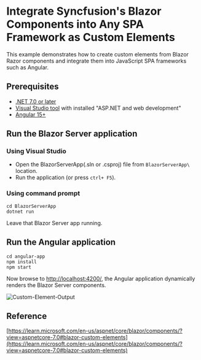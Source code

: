 # Integrate Syncfusion's Blazor Components into Any SPA Framework as Custom Elements

This example demonstrates how to create custom elements from Blazor Razor components and integrate them into JavaScript SPA frameworks such as Angular.

## Prerequisites

* [.NET 7.0 or later](https://dotnet.microsoft.com/en-us/download/dotnet)
* [Visual Studio tool](https://dotnet.microsoft.com/en-us/download/dotnet) with installed "ASP.NET and web development"
* [Angular 15+](https://angular.io/guide/setup-local)

## Run the Blazor Server application

### Using Visual Studio

* Open the BlazorServerApp(.sln or .csproj) file from `BlazorServerApp\` location.
* Run the application (or press `ctrl+ F5`).

### Using command prompt

```
cd BlazorServerApp
dotnet run
```

Leave that Blazor Server app running.

## Run the Angular application

```
cd angular-app
npm install
npm start
```

Now browse to [http://localhost:4200/](http://localhost:4200/), the Angular application dynamically renders the Blazor Server components.

![Custom-Element-Output](https://user-images.githubusercontent.com/36289974/214289911-72d0aed3-deea-442b-b75b-906049cb885b.gif)

## Reference

[https://learn.microsoft.com/en-us/aspnet/core/blazor/components/?view=aspnetcore-7.0#blazor-custom-elements](https://learn.microsoft.com/en-us/aspnet/core/blazor/components/?view=aspnetcore-7.0#blazor-custom-elements)

